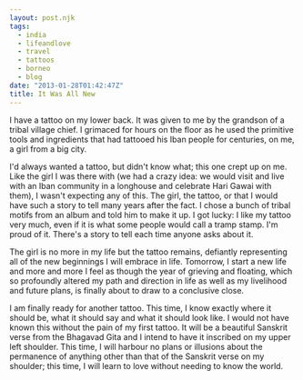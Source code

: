 ```yaml
---
layout: post.njk
tags:
  - india
  - lifeandlove
  - travel
  - tattoos
  - borneo
  - blog
date: "2013-01-28T01:42:47Z"
title: It Was All New
---
```


I have a tattoo on my lower back. It was given to me by the grandson of a tribal village chief. I grimaced for hours on the floor as he used the primitive tools and ingredients that had tattooed his Iban people for centuries, on me, a girl from a big city.

I'd always wanted a tattoo, but didn't know what; this one crept up on me. Like the girl I was there with (we had a crazy idea: we would visit and live with an Iban community in a longhouse and celebrate Hari Gawai with them), I wasn't expecting any of this. The girl, the tattoo, or that I would have such a story to tell many years after the fact. I chose a bunch of tribal motifs from an album and told him to make it up. I got lucky: I like my tattoo very much, even if it is what some people would call a tramp stamp. I'm proud of it. There's a story to tell each time anyone asks about it.

The girl is no more in my life but the tattoo remains, defiantly representing all of the new beginnings I will embrace in life. Tomorrow, I start a new life and more and more I feel as though the year of grieving and floating, which so profoundly altered my path and direction in life as well as my livelihood and future plans, is finally about to draw to a conclusive close.

I am finally ready for another tattoo. This time, I know exactly where it should be, what it should say and what it should look like. I would not have known this without the pain of my first tattoo. It will be a beautiful Sanskrit verse from the Bhagavad Gita and I intend to have it inscribed on my upper left shoulder. This time, I will harbour no plans or illusions about the permanence of anything other than that of the Sanskrit verse on my shoulder; this time, I will learn to love without needing to know the world.
